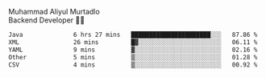 Muhammad Aliyul Murtadlo
<br>
Backend Developer 👨‍💻
<br>
<!--START_SECTION:waka-->

```txt
Java              6 hrs 27 mins   ██████████████████████░░░   87.86 %
XML               26 mins         █▓░░░░░░░░░░░░░░░░░░░░░░░   06.11 %
YAML              9 mins          ▓░░░░░░░░░░░░░░░░░░░░░░░░   02.16 %
Other             5 mins          ▒░░░░░░░░░░░░░░░░░░░░░░░░   01.28 %
CSV               4 mins          ▒░░░░░░░░░░░░░░░░░░░░░░░░   00.92 %
```

<!--END_SECTION:waka-->
